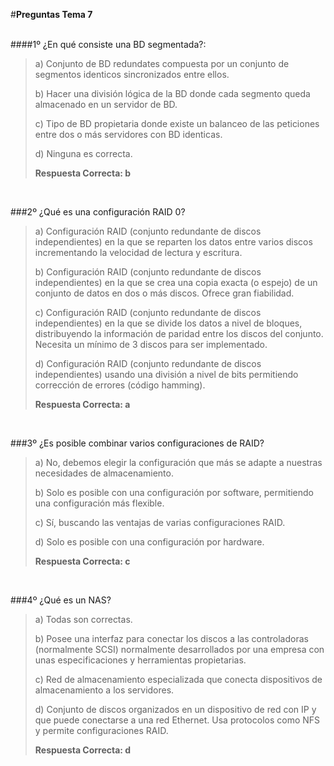 ﻿#**Preguntas  Tema 7**</br></br>

####1º ¿En qué consiste una BD segmentada?:

> a) Conjunto de BD redundates compuesta por un conjunto de segmentos identicos sincronizados entre ellos.
>
> b) Hacer una división lógica de la BD donde cada segmento queda almacenado en un servidor de BD.
>
> c) Tipo de BD propietaria donde existe un balanceo de las peticiones entre dos o más servidores con BD identicas.
>
> d) Ninguna es correcta.
> 
>**Respuesta Correcta: b**
</br>

###2º ¿Qué es una configuración RAID 0?

> a) Configuración RAID (conjunto redundante de discos independientes) en la que se reparten los datos entre varios discos incrementando la
velocidad de lectura y escritura.
>
> b) Configuración RAID (conjunto redundante de discos independientes) en la que se crea una copia exacta (o espejo) de un conjunto de datos
en dos o más discos. Ofrece gran fiabilidad.
>
> c) Configuración RAID (conjunto redundante de discos independientes) en la que se divide los datos a nivel de bloques, distribuyendo la
información de paridad entre los discos del conjunto. Necesita un mínimo de 3 discos para ser implementado.
>
> d) Configuración RAID (conjunto redundante de discos independientes) usando una división a nivel de bits permitiendo corrección de errores (código hamming).
> 
>**Respuesta Correcta: a**
</br>

###3º ¿Es posible combinar varios configuraciones de RAID?

> a) No, debemos elegir la configuración que más se adapte a nuestras necesidades de almacenamiento.
>
> b) Solo es posible con una configuración por software, permitiendo una configuración más flexible.
>
> c) Sí, buscando las ventajas de varias configuraciones RAID.
>
> d) Solo es posible con una configuración por hardware.
> 
>**Respuesta Correcta: c**
</br>

###4º ¿Qué es un NAS?

> a) Todas son correctas.
>
> b) Posee una interfaz para conectar los discos a las
controladoras (normalmente SCSI) normalmente desarrollados por una empresa con unas especificaciones y herramientas propietarias.
>
> c) Red de almacenamiento especializada que conecta dispositivos de almacenamiento a los servidores.
>
> d) Conjunto de discos organizados en un dispositivo de red
con IP y que puede conectarse a una red Ethernet. Usa protocolos como NFS y permite configuraciones RAID.
> 
>**Respuesta Correcta: d**
</br>
